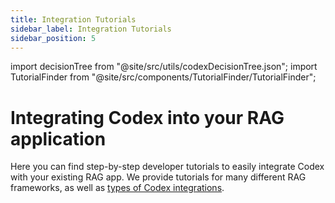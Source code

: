 ```yaml
---
title: Integration Tutorials
sidebar_label: Integration Tutorials
sidebar_position: 5
---
```


import decisionTree from "@site/src/utils/codexDecisionTree.json";
import TutorialFinder from "@site/src/components/TutorialFinder/TutorialFinder";

# Integrating Codex into your RAG application

Here you can find step-by-step developer tutorials to easily integrate Codex with your existing RAG app.
We provide tutorials for many different RAG frameworks, as well as [types of Codex integrations](/codex/concepts/integrations/).

<div className="cl-design-system flex flex-col min-h-[calc(100vh-140px)] justify-between">
<div className="flex flex-col gap-13">
<TutorialFinder decisionTree={decisionTree} />
</div>
</div>